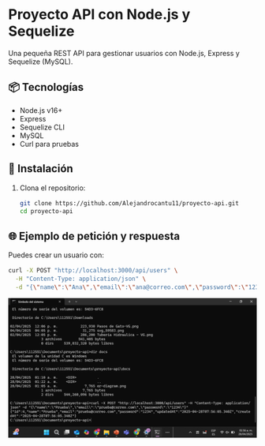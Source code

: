 # Proyecto API con Node.js y Sequelize

Una pequeña REST API para gestionar usuarios con Node.js, Express y Sequelize (MySQL).

## 📦 Tecnologías

- Node.js v16+
- Express
- Sequelize CLI
- MySQL
- Curl para pruebas

## 🚀 Instalación

1. Clona el repositorio:
   ```bash
   git clone https://github.com/Alejandrocantu11/proyecto-api.git
   cd proyecto-api

## 🌐 Ejemplo de petición y respuesta

Puedes crear un usuario con:

```bash
curl -X POST "http://localhost:3000/api/users" \
  -H "Content-Type: application/json" \
  -d "{\"name\":\"Ana\",\"email\":\"ana@correo.com\",\"password\":\"1234\"}"
```

   ![Ejemplo de curl](docs/curl-example.png)
